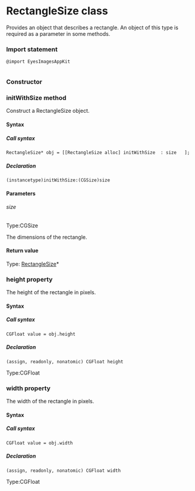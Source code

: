 # RectangleSize class
Provides an object that describes a rectangle. An object of this type is required as a parameter in some methods.
 
 ### Import statement 
``` 
@import EyesImagesAppKit
 
 ``` 
### Constructor 
### initWithSize method
Construct a RectangleSize object.

#### Syntax 
 ##### Call syntax 
 ``` 
RectangleSize* obj = [[RectangleSize alloc] initWithSize  : size   ];
 ``` 
 
 ##### Declaration 
 ``` 
(instancetype)initWithSize:(CGSize)size 
 ``` 

 #### Parameters 
 ###### size 
  
 Type:CGSize 
  
 The dimensions of the rectangle. 
  
 #### Return value 
Type: [RectangleSize](./rectanglesize)\*

 
 ### height property
The height of the rectangle in pixels.

#### Syntax 
 ##### Call syntax 
 ``` 
CGFloat value = obj.height
 ``` 
 
 ##### Declaration 
 ``` 
 (assign, readonly, nonatomic) CGFloat height 
 ``` 
 
 Type:CGFloat 
 ### width property
The width of the rectangle in pixels.

#### Syntax 
 ##### Call syntax 
 ``` 
CGFloat value = obj.width
 ``` 
 
 ##### Declaration 
 ``` 
 (assign, readonly, nonatomic) CGFloat width 
 ``` 
 
 Type:CGFloat